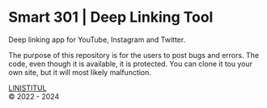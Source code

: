 # Smart 301 | Deep Linking Tool
Deep linking app for YouTube, Instagram and Twitter.

The purpose of this repository is for the users to post bugs and errors. The code, even though it is available, it is protected. You can clone it tou your own site, but it will most likely malfunction.

[LINISTITUL](https://linistitul.ro) <br>
© 2022 - 2024<br>